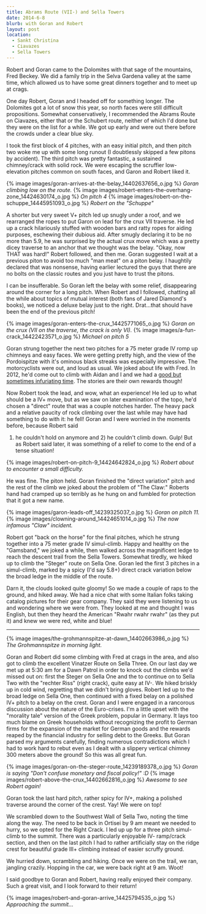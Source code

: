 ```yaml
---
title: Abrams Route (VII-) and Sella Towers
date: 2014-6-8
blurb: with Goran and Robert
layout: post
location:
  - Sankt Christina
  - Ciavazes
  - Sella Towers
---
```


Robert and Goran came to the Dolomites with that sage of the mountains, Fred
Beckey. We did a family trip in the Selva Gardena valley at the same time, which
allowed us to have some great dinners together and to meet up at crags.

One day Robert, Goran and I headed off for something longer. The Dolomites got a
lot of snow this year, so north faces were still difficult
propositions. Somewhat conservatively, I recommended the Abrams Route on
Ciavazes, either that or the Schubert route, neither of which I'd done but they
were on the list for a while. We got up early and were out there before the
crowds under a clear blue sky.

I took the first block of 4 pitches, with an easy initial pitch, and then pitch
two woke me up with some long runout (I doubtlessly skipped a few pitons by
accident). The third pitch was pretty fantastic, a sustained chimney/crack with
solid rock. We were escaping the scruffier low-elevation pitches common on south
faces, and Garon and Robert liked it.

{% image images/goran-arrives-at-the-belay_14402637656_o.jpg %}
<i>Goran climbing low on the route.</i>
{% image images/robert-enters-the-overhang-zone_14424630174_o.jpg %}
<i>On pitch 4</i>
{% image images/robert-on-the-schuppe_14445951093_o.jpg %}
<i>Robert on the "Schuppe"</i>

A shorter but very sweet V+ pitch led up snugly under a roof, and we rearranged
the ropes to put Garon on lead for the crux VII traverse. He led up a crack
hilariously stuffed with wooden bars and ratty ropes for aiding purposes,
eschewing their dubious aid. After smugly declaring it to be no more than 5.9,
he was surprised by the actual crux move which was a pretty dicey traverse to an
anchor that we thought was the belay. "Okay, now THAT was hard!" Robert
followed, and then me. Goran suggested I wait at a previous piton to avoid too
much "man meat" on a piton belay. I haughtily declared that was nonsense, having
earlier lectured the guys that there are no bolts on the classic routes and you
just have to trust the pitons. 

I can be insufferable. So Goran left the belay with some relief, disappearing
around the corner for a long pitch. When Robert and I followed, chatting all the
while about topics of mutual interest (both fans of Jared Diamond's books), we
noticed a deluxe belay just to the right. Drat...that should have been the end
of the previous pitch!

{% image images/goran-enters-the-crux_14425771065_o.jpg %}
<i>Goran on the crux (VII on the traverse, the crack is only VI).</i>
{% image images/a-fun-crack_14422423571_o.jpg %}
<i>Michael on pitch 5</i>

Goran strung together the next two pitches for a 75 meter grade IV romp up
chimneys and easy faces. We were getting pretty high, and the view of the
Pordoispitze with it's ominous black streaks was especially impressive. The
motorcyclists were out, and loud as usual. We joked about life with Fred. In
2012, he'd come out to climb with Aidan and I and we had a 
<a href="https://www.aidanhaley.com/#mi=1&pt=0&pi=10&p=-1&a=0&at=0">good but sometimes
infuriating time</a>. The stories are their own rewards though!

Now Robert took the lead, and wow, what an experience! He led up to what should
be a IV+ move, but as we saw on later examination of the topo, he'd chosen a
"direct" route that was a couple notches harder. The heavy pack and a relative
paucity of rock climbing over the last while may have had something to do with
it: he fell! Goran and I were worried in the moments before, because Robert said
1) he couldn't hold on anymore and 2) he couldn't climb down. Gulp! But as
Robert said later, it was something of a relief to come to the end of a tense
situation!

{% image images/robert-on-pitch-9_14424642824_o.jpg %}
<i>Robert about to encounter a small difficulty.</i>

He was fine. The piton held. Goran finished the "direct variation" pitch and the
rest of the climb we joked about the problem of "The Claw:" Roberts hand had
cramped up so terribly as he hung on and fumbled for protection that it got a
new name.

{% image images/garon-leads-off_14239325037_o.jpg %}
<i>Goran on pitch 11.</i>
{% image images/clowning-around_14424651014_o.jpg %}
<i>The now infamous "Claw" incident.</i>

Robert got "back on the horse" for the final pitches, which he strung together
into a 75 meter grade IV simul-climb. Happy and healthy on the "Gamsband," we
joked a while, then walked across the magnificent ledge to reach the descent
trail from the Sella Towers. Somewhat tiredly, we hiked up to climb the "Steger"
route on Sella One. Goran led the first 3 pitches in a simul-climb, marked by a
spicy (I'd say 5.8+) direct crack variation below the broad ledge in the middle
of the route. 

Darn it, the clouds looked quite gloomy! So we made a couple of raps to the
ground, and hiked away. We had a nice chat with some Italian folks taking
catalog pictures for their gear company. They said they were listening to us and
wondering where we were from. They looked at me and thought I was English, but
then they heard the American "Rwahr rwahr rwahr" (as they put it) and knew we
were red, white and blue!

* * *

{% image images/the-grohmannspitze-at-dawn_14402663986_o.jpg %}
<i>The Grohmannspitze in morning light.</i>

Goran and Robert did some climbing with Fred at crags in the area, and also got
to climb the excellent Vinatzer Route on Sella Three. On our last day we met up
at 5:30 am for a Dawn Patrol in order to knock out the climbs we'd missed out
on: first the Steger on Sella One and the to continue on to Sella Two with the
"rechter Riss" (right crack), quite easy at IV-. We hiked briskly up in cold
wind, regretting that we didn't bring gloves. Robert led up to the broad ledge
on Sella One, then continued with a fixed belay on a polished IV+ pitch to a
belay on the crest. Goran and I were engaged in a rancorous discussion about the
nature of the Euro-crises. I'm a little upset with the "morality tale" version
of the Greek problem, popular in Germany. It lays too much blame on Greek
households without recognizing the profit to German firms for the expansion of
the market for German goods and the rewards reaped by the financial industry for
selling debt to the Greeks. But Goran parsed my arguments carefully, finding
numerous contradictions which I had to work hard to rebut even as I dealt with
a slippery vertical chimney 300 meters above the ground! So this was all great
fun.

{% image images/goran-on-the-steger-route_14239189378_o.jpg %}
<i>Goran is saying "Don't confuse monetary and fiscal policy!" :D</i>
{% image images/robert-above-the-crux_14402662816_o.jpg %}
<i>Awesome to see Robert again!</i>

Goran took the last hard pitch, rather spicy for IV+, making a polished traverse
around the corner of the crest. Yay! We were on top!

We scrambled down to the Southwest Wall of Sella Two, noting the time along the
way. The need to be back in Ortisei by 9 am meant we needed to hurry, so we
opted for the Right Crack. I led up up for a three pitch simul-climb to the
summit. There was a particularly enjoyable IV- ramp/crack section, and then on
the last pitch I had to rather artificially stay on the ridge crest for
beautiful grade III+ climbing instead of easier scruffy ground.

We hurried down, scrambling and hiking. Once we were on the trail, we ran,
jangling crazily. Hopping in the car, we were back right at 9 am. Woot! 

I said goodbye to Goran and Robert, having really enjoyed their company. Such a
great visit, and I look forward to their return!

{% image images/robert-and-goran-arrive_14425794535_o.jpg %}
<i>Approaching the summit...</i>
